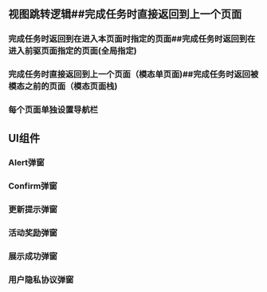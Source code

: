## 视图跳转逻辑##完成任务时直接返回到上一个页面
### 完成任务时返回到在进入本页面时指定的页面##完成任务时返回到在进入前驱页面指定的页面(全局指定)
### 完成任务时直接返回到上一个页面（模态单页面)##完成任务时返回被模态之前的页面（模态页面栈)
### 每个页面单独设置导航栏
## UI组件
### Alert弹窗
### Confirm弹窗
### 更新提示弹窗
### 活动奖励弹窗
### 展示成功弹窗
### 用户隐私协议弹窗
